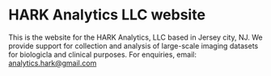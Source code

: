 # HARK Analytics LLC website

This is the website for the HARK Analytics, LLC based in Jersey city, NJ.
We provide support for collection and analysis of large-scale imaging datasets for biologicla and clinical purposes.
For enquiries, email: analytics.hark@gmail.com
